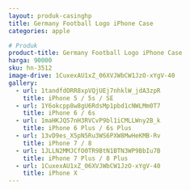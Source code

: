 ```yaml
---
layout: produk-casinghp
title: Germany Football Logo iPhone Case
categories: apple

# Produk
product-title: Germany Football Logo iPhone Case
harga: 90000
sku: hn-3512
image-drive: 1CuxexAU1xZ_06XVJWbCW1JzO-xYgV-40
gallery:
  - url: 1tandfdORR8xpVQjUEj7nhklW_jdA3zpR
    title: iPhone 5 / 5s / SE
  - url: 1Y6okcpp8w8gU6RdsMp1pbd1cNWLMm0T7
    title: iPhone 6 / 6s
  - url: 1maHKJQ57nH3RVCvP9bl1iCMLLWny2B_k
    title: iPhone 6 Plus / 6s Plus
  - url: 13vD9es_X5pN5Ru3WS6PXW8MwHeKMB-Rv
    title: iPhone 7 / 8
  - url: 1JLLN2MMJCfO0TR9BtN1BTN3WP9BbIu7B
    title: iPhone 7 Plus / 8 Plus
  - url: 1CuxexAU1xZ_06XVJWbCW1JzO-xYgV-40
    title: iPhone X
---
```

